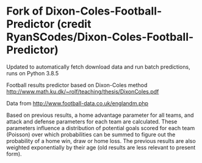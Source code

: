 # Fork of Dixon-Coles-Football-Predictor (credit RyanSCodes/Dixon-Coles-Football-Predictor)

Updated to automatically fetch download data and run batch predictions, runs on Python 3.8.5

Football results predictor based on Dixon-Coles method
http://www.math.ku.dk/~rolf/teaching/thesis/DixonColes.pdf

Data from http://www.football-data.co.uk/englandm.php

Based on previous results, a home advantage parameter for all teams, and attack and defense parameters
 for each team are calculated. These parameters influence a distribution of potential goals scored for each team (Poisson) over
which probabilities can be summed to figure out the probability of a home win,
draw or home loss. The previous results are also weighted exponentially by their age (old results 
are less relevant to present form).
